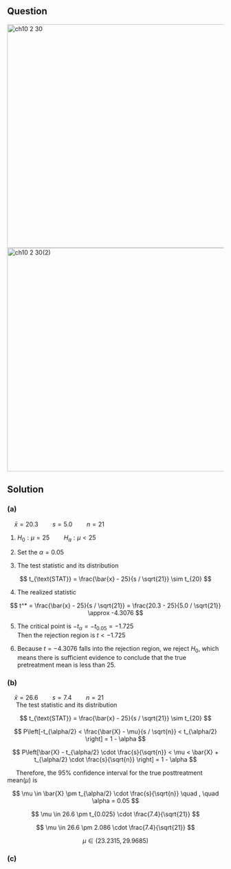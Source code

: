 ## Question 
<img width="520" alt="ch10 2 30" src="https://github.com/user-attachments/assets/69773fe9-8c3e-4145-aef6-6e26c7ee77c1" /> 

<br>

<img width="520" alt="ch10 2 30(2)" src="https://github.com/user-attachments/assets/a0986150-5bac-4556-a629-cc3dfe48677f" />

## Solution
### (a)  

$\quad \bar{x} = 20.3 \quad  \quad s = 5.0 \quad  \quad n = 21$  
  
1. $H_0: \mu = 25 \quad \quad H_a: \mu < 25$

2. Set the $\alpha = 0.05$

3. The test statistic and its distribution  

$$
t_{\text{STAT}} = \frac{\bar{x} - 25}{s / \sqrt{21}} \sim t_{20}
$$

4. The realized statistic

$$
t^* = \frac{\bar{x} - 25}{s / \sqrt{21}} = \frac{20.3 - 25}{5.0 / \sqrt{21}} \approx -4.3076
$$

5. The critical point is $-t_{\alpha} = -t_{0.05} = -1.725$  
   Then the rejection region is $t < -1.725$

6. Because $t=-4.3076$ falls into the rejection region, we reject $H_0$, which means there is sufficient evidence to conclude that the true pretreatment mean is less than 25.
  
### (b)  
$\quad \bar{x} = 26.6 \quad  \quad s = 7.4 \quad  \quad n = 21$  
$\quad$ The test statistic and its distribution  

$$
t_{\text{STAT}} = \frac{\bar{x} - 25}{s / \sqrt{21}} \sim t_{20}
$$

$$
P\left[-t_{\alpha/2} < \frac{\bar{X} - \mu}{s / \sqrt{n}} < t_{\alpha/2} \right] = 1 - \alpha
$$

$$
P\left[\bar{X} - t_{\alpha/2} \cdot \frac{s}{\sqrt{n}} < \mu < \bar{X} + t_{\alpha/2} \cdot \frac{s}{\sqrt{n}} \right] = 1 - \alpha
$$

$\quad$ Therefore, the 95% confidence interval for the true posttreatment mean($\mu$) is 

$$
\mu \in \bar{X} \pm t_{\alpha/2} \cdot \frac{s}{\sqrt{n}} \quad , \quad \alpha = 0.05
$$

$$
\mu \in 26.6 \pm t_{0.025} \cdot \frac{7.4}{\sqrt{21}}
$$

$$
\mu \in 26.6 \pm 2.086 \cdot \frac{7.4}{\sqrt{21}}
$$

$$
\mu \in (23.2315,29.9685)
$$

### (c)

